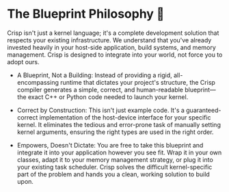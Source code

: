 The Blueprint Philosophy 📐
===========================

Crisp isn't just a kernel language; it's a complete development solution that respects your existing infrastructure. We understand that you've already invested heavily in your host-side application, build systems, and memory management. Crisp is designed to integrate into your world, not force you to adopt ours.

- A Blueprint, Not a Building: Instead of providing a rigid, all-encompassing runtime that dictates your project's structure, the Crisp compiler generates a simple, correct, and human-readable blueprint—the exact C++ or Python code needed to launch your kernel.

- Correct by Construction: This isn't just example code. It's a guaranteed-correct implementation of the host-device interface for your specific kernel. It eliminates the tedious and error-prone task of manually setting kernel arguments, ensuring the right types are used in the right order.

- Empowers, Doesn't Dictate: You are free to take this blueprint and integrate it into your application however you see fit. Wrap it in your own classes, adapt it to your memory management strategy, or plug it into your existing task scheduler. Crisp solves the difficult kernel-specific part of the problem and hands you a clean, working solution to build upon.